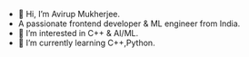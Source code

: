 - 👋 Hi, I’m Avirup Mukherjee. 
- A passionate frontend developer & ML engineer from India.
- 👀 I’m interested in C++ & AI/ML.
- 🌱 I’m currently learning C++,Python.
  




